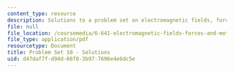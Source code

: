 ```yaml
---
content_type: resource
description: Solutions to a problem set on electromagnetic fields, forces, and motion.
file: null
file_location: /coursemedia/6-641-electromagnetic-fields-forces-and-motion-spring-2005/d47daf7fd94d66f03b977696e4e6dc5e_05_ps10_sol.pdf
file_type: application/pdf
resourcetype: Document
title: Problem Set 10 - Solutions
uid: d47daf7f-d94d-66f0-3b97-7696e4e6dc5e
---
```

